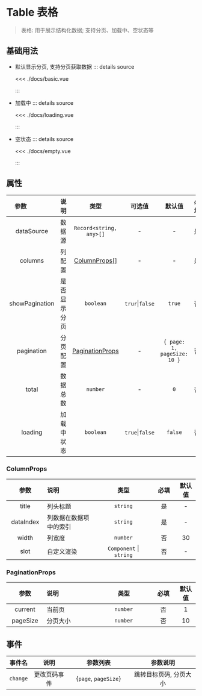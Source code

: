 <script setup>
import basic from './docs/basic.vue'
import loading from './docs/loading.vue'
import empty from './docs/empty.vue'

</script>

# Table 表格

> 表格: 用于展示结构化数据; 支持分页、加载中、空状态等

## 基础用法

- 默认显示分页, 支持分页获取数据
  <basic />
  ::: details source

  <<< ./docs/basic.vue

  :::

- 加载中
  <loading />
  ::: details source

  <<< ./docs/loading.vue

  :::

- 空状态
  <empty />
  ::: details source

  <<< ./docs/empty.vue

  :::

## 属性

| 参数<img width=60/> | 说明 <img width=100/> |        类型<img width=200/>         | 可选值<img width=60/> |   默认值<img width=200/>    | 必填<img width=40/> |
| :-----------------: | :-------------------- | :---------------------------------: | :-------------------: | :-------------------------: | :-----------------: |
|     dataSource      | 数据源                |       `Record<string, any>[]`       |           -           |              -              |         是          |
|       columns       | 列配置                |    [ColumnProps[]](#columnprops)    |           -           |              -              |         是          |
|   showPagination    | 是否显示分页          |              `boolean`              |    `trur`\|`false`    |           `true`            |         否          |
|     pagination      | 分页配置              | [PaginationProps](#paginationprops) |           -           | `{ page: 1, pageSize: 10 }` |         否          |
|        total        | 数据总数              |              `number`               |           -           |             `0`             |         否          |
|       loading       | 加载中状态            |              `boolean`              |    `true`\|`false`    |           `false`           |         否          |

### ColumnProps

| 参数<img width=60/> | 说明 <img width=160/>  |  类型<img width=150/>   | 必填<img width=40/> | 默认值 |
| :-----------------: | :--------------------- | :---------------------: | :-----------------: | :----: |
|        title        | 列头标题               |        `string`         |         是          |   -    |
|      dataIndex      | 列数据在数据项中的索引 |        `string`         |         是          |   -    |
|        width        | 列宽度                 |        `number`         |         否          |   30   |
|        slot         | 自定义渲染             | `Component` \| `string` |         否          |   -    |

### PaginationProps

| 参数<img width=60/> | 说明 <img width=160/> | 类型<img width=150/> | 必填<img width=40/> | 默认值 |
| :-----------------: | :-------------------- | :------------------: | :-----------------: | :----: |
|       current       | 当前页                |       `number`       |         否          |   1    |
|      pageSize       | 分页大小              |       `number`       |         否          |   10   |

## 事件

|  事件名  | 说明<img width=100/> | 参数列表<img width=150/> | 参数说明 <img width=200/> |
| :------: | :------------------: | :----------------------: | :-----------------------: |
| `change` |     更改页码事件     |   {`page`, `pageSize`}   |  跳转目标页码, 分页大小   |
